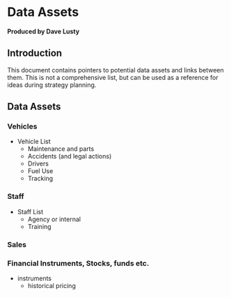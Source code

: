 # Data Assets

**Produced by Dave Lusty**

## Introduction

This document contains pointers to potential data assets and links between them. This is not a comprehensive list, but can be used as a reference for ideas during strategy planning.

## Data Assets

### Vehicles

 * Vehicle List
   * Maintenance and parts
   * Accidents (and legal actions)
   * Drivers
   * Fuel Use
   * Tracking

### Staff

 * Staff List
   * Agency or internal
   * Training

### Sales

### Financial Instruments, Stocks, funds etc.

 * instruments
   * historical pricing